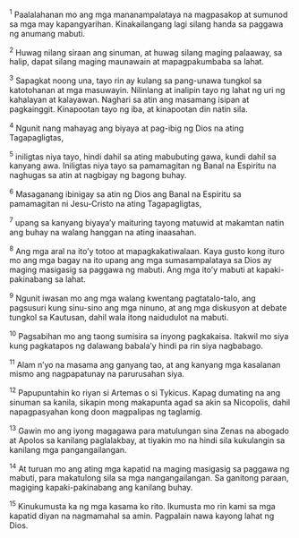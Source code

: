<sup>1</sup>
Paalalahanan mo ang mga mananampalataya na magpasakop at sumunod sa mga may kapangyarihan. Kinakailangang lagi silang handa sa paggawa ng anumang mabuti. 

<sup>2</sup>
Huwag nilang siraan ang sinuman, at huwag silang maging palaaway, sa halip, dapat silang maging maunawain at mapagpakumbaba sa lahat. 

<sup>3</sup>
Sapagkat noong una, tayo rin ay kulang sa pang-unawa tungkol sa katotohanan at mga masuwayin. Nilinlang at inalipin tayo ng lahat ng uri ng kahalayan at kalayawan. Naghari sa atin ang masamang isipan at pagkainggit. Kinapootan tayo ng iba, at kinapootan din natin sila. 

<sup>4</sup>
Ngunit nang mahayag ang biyaya at pag-ibig ng Dios na ating Tagapagligtas, 

<sup>5</sup>
iniligtas niya tayo, hindi dahil sa ating mabubuting gawa, kundi dahil sa kanyang awa. Iniligtas niya tayo sa pamamagitan ng Banal na Espiritu na naghugas sa atin at nagbigay ng bagong buhay. 

<sup>6</sup>
Masaganang ibinigay sa atin ng Dios ang Banal na Espiritu sa pamamagitan ni Jesu-Cristo na ating Tagapagligtas, 

<sup>7</sup>
upang sa kanyang biyayaʼy maituring tayong matuwid at makamtan natin ang buhay na walang hanggan na ating inaasahan. 

<sup>8</sup>
Ang mga aral na itoʼy totoo at mapagkakatiwalaan. Kaya gusto kong ituro mo ang mga bagay na ito upang ang mga sumasampalataya sa Dios ay maging masigasig sa paggawa ng mabuti. Ang mga itoʼy mabuti at kapaki-pakinabang sa lahat. 

<sup>9</sup>
Ngunit iwasan mo ang mga walang kwentang pagtatalo-talo, ang pagsusuri kung sinu-sino ang mga ninuno, at ang mga diskusyon at debate tungkol sa Kautusan, dahil wala itong naidudulot na mabuti. 

<sup>10</sup>
Pagsabihan mo ang taong sumisira sa inyong pagkakaisa. Itakwil mo siya kung pagkatapos ng dalawang babalaʼy hindi pa rin siya nagbabago. 

<sup>11</sup>
Alam nʼyo na masama ang ganyang tao, at ang kanyang mga kasalanan mismo ang nagpapatunay na parurusahan siya.

<sup>12</sup>
Papupuntahin ko riyan si Artemas o si Tykicus. Kapag dumating na ang sinuman sa kanila, sikapin mong makapunta agad sa akin sa Nicopolis, dahil napagpasyahan kong doon magpalipas ng taglamig. 

<sup>13</sup>
Gawin mo ang iyong magagawa para matulungan sina Zenas na abogado at Apolos sa kanilang paglalakbay, at tiyakin mo na hindi sila kukulangin sa kanilang mga pangangailangan. 

<sup>14</sup>
At turuan mo ang ating mga kapatid na maging masigasig sa paggawa ng mabuti, para makatulong sila sa mga nangangailangan. Sa ganitong paraan, magiging kapaki-pakinabang ang kanilang buhay. 

<sup>15</sup>
Kinukumusta ka ng mga kasama ko rito. Ikumusta mo rin kami sa mga kapatid diyan na nagmamahal sa amin. Pagpalain nawa kayong lahat ng Dios.